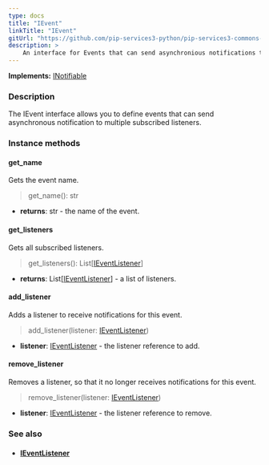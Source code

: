 ```yaml
---
type: docs
title: "IEvent"
linkTitle: "IEvent"
gitUrl: "https://github.com/pip-services3-python/pip-services3-commons-python"
description: > 
    An interface for Events that can send asynchronious notifications to multiple subscribed listeners.
---
```


**Implements:** [INotifiable](../../run/inotifiable)

### Description

The IEvent interface allows you to define events that can send asynchronous notification to multiple subscribed listeners.

### Instance methods

#### get_name
Gets the event name.

> get_name(): str

- **returns**: str - the name of the event.

#### get_listeners
Gets all subscribed listeners.

> get_listeners(): List[[IEventListener](../ievent_listener)]

- **returns**: List[[IEventListener](../ievent_listener)] - a list of listeners.

#### add_listener
Adds a listener to receive notifications for this event.

> add_listener(listener: [IEventListener](../ievent_listener))

- **listener**: [IEventListener](../ievent_listener) - the listener reference to add.


#### remove_listener
Removes a listener, so that it no longer receives notifications for this event.

> remove_listener(listener: [IEventListener](../ievent_listener))

- **listener**: [IEventListener](../ievent_listener) - the listener reference to remove.


### See also
- #### [IEventListener](../ievent_listener)
